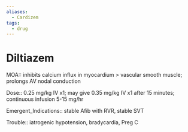 ```yaml
---
aliases:
  - Cardizem
tags:
  - drug
---
```

# Diltiazem

MOA:: inhibits calcium influx in myocardium > vascular smooth muscle; prolongs AV nodal conduction

Dose:: 0.25 mg/kg IV x1; may give 0.35 mg/kg IV x1 after 15 minutes; continuous infusion 5-15 mg/hr

Emergent_Indications:: stable Afib with RVR, stable SVT

Trouble:: iatrogenic hypotension, bradycardia, Preg C